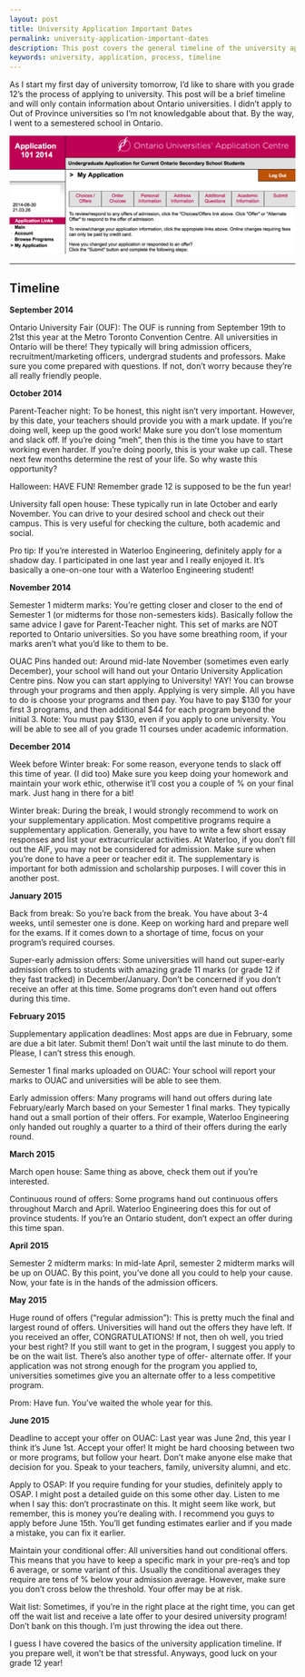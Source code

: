```yaml
---
layout: post
title: University Application Important Dates
permalink: university-application-important-dates
description: This post covers the general timeline of the university application process. The Ontario University Fair runs from September 19th to 21st this year.
keywords: university, application, process, timeline
---
```


As I start my first day of university tomorrow, I’d like to share with you grade 12’s the process of applying to university. This post will be a brief timeline and will only contain information about Ontario universities. I didn’t apply to Out of Province universities so I’m not knowledgable about that. By the way, I went to a semestered school in Ontario.

![university application](/assets/ouac.png)

<!--more-->

---

## Timeline

**September 2014**

Ontario University Fair (OUF): The OUF is running from September 19th to 21st this year at the Metro Toronto Convention Centre. All universities in Ontario will be there! They typically will bring admission officers, recruitment/marketing officers, undergrad students and professors. Make sure you come prepared with questions. If not, don’t worry because they’re all really friendly people.


**October 2014**

Parent-Teacher night: To be honest, this night isn’t very important. However, by this date, your teachers should provide you with a mark update. If you’re doing well, keep up the good work! Make sure you don’t lose momentum and slack off. If you’re doing “meh”, then this is the time you have to start working even harder. If you’re doing poorly, this is your wake up call. These next few months determine the rest of your life. So why waste this opportunity?

Halloween: HAVE FUN! Remember grade 12 is supposed to be the fun year!

University fall open house: These typically run in late October and early November. You can drive to your desired school and check out their campus. This is very useful for checking the culture, both academic and social.

Pro tip: If you’re interested in Waterloo Engineering, definitely apply for a shadow day. I participated in one last year and I really enjoyed it. It’s basically a one-on-one tour with a Waterloo Engineering student!

**November 2014**

Semester 1 midterm marks: You’re getting closer and closer to the end of Semester 1 (or midterms for those non-semesters kids). Basically follow the same advice I gave for Parent-Teacher night. This set of marks are NOT reported to Ontario universities. So you have some breathing room, if your marks aren’t what you’d like to them to be.

OUAC Pins handed out: Around mid-late November (sometimes even early December), your school will hand out your Ontario University Application Centre pins. Now you can start applying to University! YAY! You can browse through your programs and then apply. Applying is very simple. All you have to do is choose your programs and then pay. You have to pay $130 for your first 3 programs, and then additional $44 for each program beyond the initial 3. Note: You must pay $130, even if you apply to one university. You will be able to see all of you grade 11 courses under academic information.

**December 2014**

Week before Winter break: For some reason, everyone tends to slack off this time of year. (I did too) Make sure you keep doing your homework and maintain your work ethic, otherwise it’ll cost you a couple of % on your final mark. Just hang in there for a bit!

Winter break: During the break, I would strongly recommend to work on your supplementary application. Most competitive programs require a supplementary application. Generally, you have to write a few short essay responses and list your extracurricular activities. At Waterloo, if you don’t fill out the AIF, you may not be considered for admission. Make sure when you’re done to have a peer or teacher edit it. The supplementary is important for both admission and scholarship purposes. I will cover this in another post.

**January 2015**

Back from break: So you’re back from the break. You have about 3-4 weeks, until semester one is done. Keep on working hard and prepare well for the exams. If it comes down to a shortage of time, focus on your program’s required courses.

Super-early admission offers: Some universities will hand out super-early admission offers to students with amazing grade 11 marks (or grade 12 if they fast tracked) in December/January. Don’t be concerned if you don’t receive an offer at this time. Some programs don’t even hand out offers during this time.

**February 2015**

Supplementary application deadlines: Most apps are due in February, some are due a bit later. Submit them! Don’t wait until the last minute to do them. Please, I can’t stress this enough.

Semester 1 final marks uploaded on OUAC: Your school will report your marks to OUAC and universities will be able to see them.

Early admission offers: Many programs will hand out offers during late February/early March based on your Semester 1 final marks. They typically hand out a small portion of their offers. For example, Waterloo Engineering only handed out roughly a quarter to a third of their offers during the early round.

**March 2015**

March open house: Same thing as above, check them out if you’re interested.

Continuous round of offers: Some programs hand out continuous offers throughout March and April. Waterloo Engineering does this for out of province students. If you’re an Ontario student, don’t expect an offer during this time span.

**April 2015**

Semester 2 midterm marks: In mid-late April, semester 2 midterm marks will be up on OUAC. By this point, you’ve done all you could to help your cause. Now, your fate is in the hands of the admission officers.

**May 2015**

Huge round of offers (“regular admission”): This is pretty much the final and largest round of offers. Universities will hand out the offers they have left. If you received an offer, CONGRATULATIONS! If not, then oh well, you tried your best right? If you still want to get in the program, I suggest you apply to be on the wait list. There’s also another type of offer- alternate offer. If your application was not strong enough for the program you applied to, universities sometimes give you an alternate offer to a less competitive program.

Prom: Have fun. You’ve waited the whole year for this.

**June 2015**

Deadline to accept your offer on OUAC: Last year was June 2nd, this year I think it’s June 1st. Accept your offer! It might be hard choosing between two or more programs, but follow your heart. Don’t make anyone else make that decision for you. Speak to your teachers, family, university alumni, and etc.

Apply to OSAP: If you require funding for your studies, definitely apply to OSAP. I might post a detailed guide on this some other day. Listen to me when I say this: don’t procrastinate on this. It might seem like work, but remember, this is money you’re dealing with. I recommend you guys to apply before June 15th. You’ll get funding estimates earlier and if you made a mistake, you can fix it earlier.

Maintain your conditional offer: All universities hand out conditional offers. This means that you have to keep a specific mark in your pre-req’s and top 6 average, or some variant of this. Usually the conditional averages they require are tens of % below your admission average. However, make sure you don’t cross below the threshold. Your offer may be at risk.

Wait list: Sometimes, if you’re in the right place at the right time, you can get off the wait list and receive a late offer to your desired university program! Don’t bank on this though. I’m just throwing the idea out there.

I guess I have covered the basics of the university application timeline. If you prepare well, it won’t be that stressful. Anyways, good luck on your grade 12 year!

